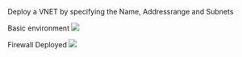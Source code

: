 Deploy a VNET by specifying the Name, Addressrange and Subnets

Basic environment
<a href="https://portal.azure.com/#create/Microsoft.Template/uri/https%3A%2F%2Fraw.githubusercontent.com%2Ftvuylsteke%2Fazure-arm%2Fmaster%2FAzureFirewall%2Fazuredeploy.json" target="_blank">
    <img src="http://azuredeploy.net/deploybutton.png"/>
</a>

Firewall Deployed
<a href="https://portal.azure.com/#create/Microsoft.Template/uri/https%3A%2F%2Fraw.githubusercontent.com%2Ftvuylsteke%2Fazure-arm%2Fmaster%2FAzureFirewall%2Fazuredeploy.firewall.json" target="_blank">
    <img src="http://azuredeploy.net/deploybutton.png"/>
</a>